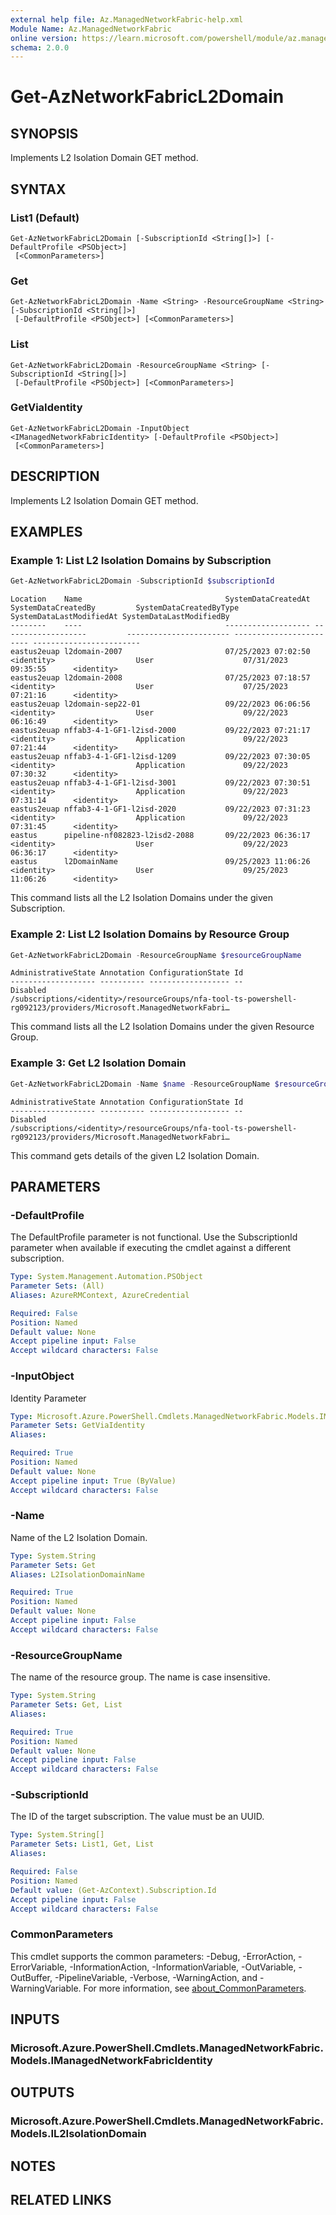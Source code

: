 ```yaml
---
external help file: Az.ManagedNetworkFabric-help.xml
Module Name: Az.ManagedNetworkFabric
online version: https://learn.microsoft.com/powershell/module/az.managednetworkfabric/get-aznetworkfabricl2domain
schema: 2.0.0
---
```


# Get-AzNetworkFabricL2Domain

## SYNOPSIS
Implements L2 Isolation Domain GET method.

## SYNTAX

### List1 (Default)
```
Get-AzNetworkFabricL2Domain [-SubscriptionId <String[]>] [-DefaultProfile <PSObject>]
 [<CommonParameters>]
```

### Get
```
Get-AzNetworkFabricL2Domain -Name <String> -ResourceGroupName <String> [-SubscriptionId <String[]>]
 [-DefaultProfile <PSObject>] [<CommonParameters>]
```

### List
```
Get-AzNetworkFabricL2Domain -ResourceGroupName <String> [-SubscriptionId <String[]>]
 [-DefaultProfile <PSObject>] [<CommonParameters>]
```

### GetViaIdentity
```
Get-AzNetworkFabricL2Domain -InputObject <IManagedNetworkFabricIdentity> [-DefaultProfile <PSObject>]
 [<CommonParameters>]
```

## DESCRIPTION
Implements L2 Isolation Domain GET method.

## EXAMPLES

### Example 1: List L2 Isolation Domains by Subscription
```powershell
Get-AzNetworkFabricL2Domain -SubscriptionId $subscriptionId
```

```output
Location    Name                                SystemDataCreatedAt SystemDataCreatedBy         SystemDataCreatedByType SystemDataLastModifiedAt SystemDataLastModifiedBy
--------    ----                                ------------------- -------------------         ----------------------- ------------------------ ------------------------
eastus2euap l2domain-2007                       07/25/2023 07:02:50 <identity>                  User                    07/31/2023 09:35:55      <identity>
eastus2euap l2domain-2008                       07/25/2023 07:18:57 <identity>                  User                    07/25/2023 07:21:16      <identity>
eastus2euap l2domain-sep22-01                   09/22/2023 06:06:56 <identity>                  User                    09/22/2023 06:16:49      <identity>
eastus2euap nffab3-4-1-GF1-l2isd-2000           09/22/2023 07:21:17 <identity>                  Application             09/22/2023 07:21:44      <identity>
eastus2euap nffab3-4-1-GF1-l2isd-1209           09/22/2023 07:30:05 <identity>                  Application             09/22/2023 07:30:32      <identity>
eastus2euap nffab3-4-1-GF1-l2isd-3001           09/22/2023 07:30:51 <identity>                  Application             09/22/2023 07:31:14      <identity>
eastus2euap nffab3-4-1-GF1-l2isd-2020           09/22/2023 07:31:23 <identity>                  Application             09/22/2023 07:31:45      <identity>
eastus      pipeline-nf082823-l2isd2-2088       09/22/2023 06:36:17 <identity>                  User                    09/22/2023 06:36:17      <identity>
eastus      l2DomainName                        09/25/2023 11:06:26 <identity>                  User                    09/25/2023 11:06:26      <identity>
```

This command lists all the L2 Isolation Domains under the given Subscription.

### Example 2: List L2 Isolation Domains by Resource Group
```powershell
Get-AzNetworkFabricL2Domain -ResourceGroupName $resourceGroupName
```

```output
AdministrativeState Annotation ConfigurationState Id
------------------- ---------- ------------------ --
Disabled                                          /subscriptions/<identity>/resourceGroups/nfa-tool-ts-powershell-rg092123/providers/Microsoft.ManagedNetworkFabri…
```

This command lists all the L2 Isolation Domains under the given Resource Group.

### Example 3: Get L2 Isolation Domain
```powershell
Get-AzNetworkFabricL2Domain -Name $name -ResourceGroupName $resourceGroupName
```

```output
AdministrativeState Annotation ConfigurationState Id
------------------- ---------- ------------------ --
Disabled                                          /subscriptions/<identity>/resourceGroups/nfa-tool-ts-powershell-rg092123/providers/Microsoft.ManagedNetworkFabri…
```

This command gets details of the given L2 Isolation Domain.

## PARAMETERS

### -DefaultProfile
The DefaultProfile parameter is not functional.
Use the SubscriptionId parameter when available if executing the cmdlet against a different subscription.

```yaml
Type: System.Management.Automation.PSObject
Parameter Sets: (All)
Aliases: AzureRMContext, AzureCredential

Required: False
Position: Named
Default value: None
Accept pipeline input: False
Accept wildcard characters: False
```

### -InputObject
Identity Parameter

```yaml
Type: Microsoft.Azure.PowerShell.Cmdlets.ManagedNetworkFabric.Models.IManagedNetworkFabricIdentity
Parameter Sets: GetViaIdentity
Aliases:

Required: True
Position: Named
Default value: None
Accept pipeline input: True (ByValue)
Accept wildcard characters: False
```

### -Name
Name of the L2 Isolation Domain.

```yaml
Type: System.String
Parameter Sets: Get
Aliases: L2IsolationDomainName

Required: True
Position: Named
Default value: None
Accept pipeline input: False
Accept wildcard characters: False
```

### -ResourceGroupName
The name of the resource group.
The name is case insensitive.

```yaml
Type: System.String
Parameter Sets: Get, List
Aliases:

Required: True
Position: Named
Default value: None
Accept pipeline input: False
Accept wildcard characters: False
```

### -SubscriptionId
The ID of the target subscription.
The value must be an UUID.

```yaml
Type: System.String[]
Parameter Sets: List1, Get, List
Aliases:

Required: False
Position: Named
Default value: (Get-AzContext).Subscription.Id
Accept pipeline input: False
Accept wildcard characters: False
```

### CommonParameters
This cmdlet supports the common parameters: -Debug, -ErrorAction, -ErrorVariable, -InformationAction, -InformationVariable, -OutVariable, -OutBuffer, -PipelineVariable, -Verbose, -WarningAction, and -WarningVariable. For more information, see [about_CommonParameters](http://go.microsoft.com/fwlink/?LinkID=113216).

## INPUTS

### Microsoft.Azure.PowerShell.Cmdlets.ManagedNetworkFabric.Models.IManagedNetworkFabricIdentity

## OUTPUTS

### Microsoft.Azure.PowerShell.Cmdlets.ManagedNetworkFabric.Models.IL2IsolationDomain

## NOTES

## RELATED LINKS

